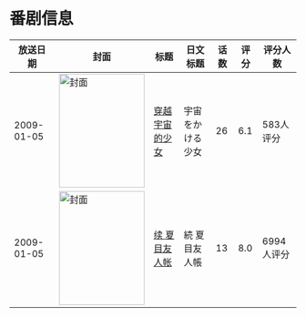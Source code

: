 # 番剧信息

|放送日期|封面|标题|日文标题|话数|评分|评分人数|
|---|---|---|---|---|---|---|
|2009-01-05|<img src="https://lain.bgm.tv/pic/cover/c/70/4a/886_I9s0G.jpg" alt="封面" style="width:150px;height:200px;object-fit:cover;">|[穿越宇宙的少女](https://bangumi.tv/subject/886)|宇宙をかける少女|26|6.1|583人评分|
|2009-01-05|<img src="https://lain.bgm.tv/pic/cover/c/cf/bc/891_MR08Z.jpg" alt="封面" style="width:150px;height:200px;object-fit:cover;">|[续 夏目友人帐](https://bangumi.tv/subject/891)|続 夏目友人帳|13|8.0|6994人评分|
